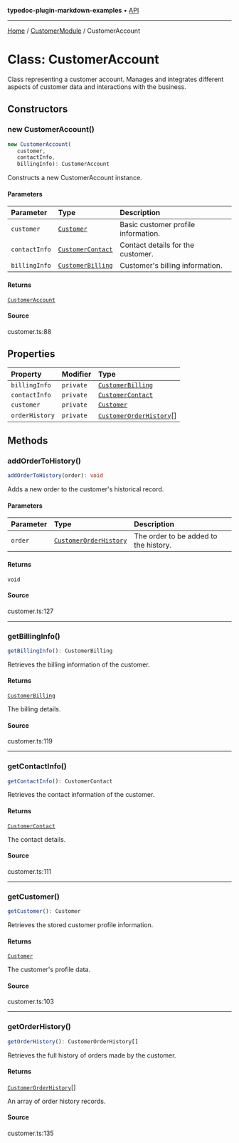 **typedoc-plugin-markdown-examples** • [API](../../README.md)

***

[Home](../../README.md) / [CustomerModule](../README.md) / CustomerAccount

# Class: CustomerAccount

Class representing a customer account.
Manages and integrates different aspects of customer data and interactions with the business.

## Constructors

### new CustomerAccount()

```ts
new CustomerAccount(
   customer, 
   contactInfo, 
   billingInfo): CustomerAccount
```

Constructs a new CustomerAccount instance.

#### Parameters

| Parameter | Type | Description |
| :------ | :------ | :------ |
| `customer` | [`Customer`](../interfaces/Customer.md) | Basic customer profile information. |
| `contactInfo` | [`CustomerContact`](../interfaces/CustomerContact.md) | Contact details for the customer. |
| `billingInfo` | [`CustomerBilling`](../interfaces/CustomerBilling.md) | Customer's billing information. |

#### Returns

[`CustomerAccount`](CustomerAccount.md)

#### Source

customer.ts:88

## Properties

| Property | Modifier | Type |
| :------ | :------ | :------ |
| `billingInfo` | `private` | [`CustomerBilling`](../interfaces/CustomerBilling.md) |
| `contactInfo` | `private` | [`CustomerContact`](../interfaces/CustomerContact.md) |
| `customer` | `private` | [`Customer`](../interfaces/Customer.md) |
| `orderHistory` | `private` | [`CustomerOrderHistory`](../interfaces/CustomerOrderHistory.md)[] |

## Methods

### addOrderToHistory()

```ts
addOrderToHistory(order): void
```

Adds a new order to the customer's historical record.

#### Parameters

| Parameter | Type | Description |
| :------ | :------ | :------ |
| `order` | [`CustomerOrderHistory`](../interfaces/CustomerOrderHistory.md) | The order to be added to the history. |

#### Returns

`void`

#### Source

customer.ts:127

***

### getBillingInfo()

```ts
getBillingInfo(): CustomerBilling
```

Retrieves the billing information of the customer.

#### Returns

[`CustomerBilling`](../interfaces/CustomerBilling.md)

The billing details.

#### Source

customer.ts:119

***

### getContactInfo()

```ts
getContactInfo(): CustomerContact
```

Retrieves the contact information of the customer.

#### Returns

[`CustomerContact`](../interfaces/CustomerContact.md)

The contact details.

#### Source

customer.ts:111

***

### getCustomer()

```ts
getCustomer(): Customer
```

Retrieves the stored customer profile information.

#### Returns

[`Customer`](../interfaces/Customer.md)

The customer's profile data.

#### Source

customer.ts:103

***

### getOrderHistory()

```ts
getOrderHistory(): CustomerOrderHistory[]
```

Retrieves the full history of orders made by the customer.

#### Returns

[`CustomerOrderHistory`](../interfaces/CustomerOrderHistory.md)[]

An array of order history records.

#### Source

customer.ts:135
